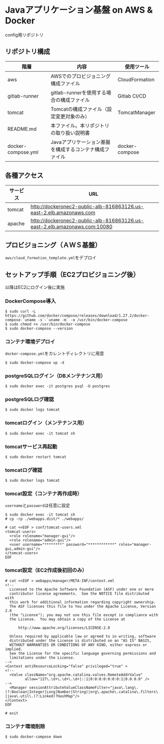 # Javaアプリケーション基盤 on AWS & Docker

config用リポジトリ

## リポジトリ構成

|階層|内容|使用ツール|
|---|---|---|
|aws|AWSでのプロビジョニング構成ファイル|CloudFormation|
|gitlab-runner|gitlab-runnerを使用する場合の構成ファイル|Gitlab CI/CD|
|tomcat|Tomcatの構成ファイル（設定変更対象のみ）|TomcatManager|
|README.md|本ファイル。本リポジトリの取り扱い説明書||
|docker-compose.yml|Javaアプリケーション基盤を構成するコンテナ構成ファイル|docker-compose|


## 各種アクセス

|サービス|URL|
|---|---|
|tomcat|http://dockeronec2-public-alb-816863126.us-east-2.elb.amazonaws.com|
|apache|http://dockeronec2-public-alb-816863126.us-east-2.elb.amazonaws.com:10080|


## プロビジョニング（ＡＷＳ基盤）
`aws/cloud_formation_template.yml`をデプロイ

## セットアップ手順（EC2プロビジョニング後）
以降はEC2にログイン後に実施

### DockerCompose導入
```
$ sudo curl -L https://github.com/docker/compose/releases/download/1.27.2/docker-compose-`uname -s`-`uname -m` -o /usr/bin/docker-compose
$ sudo chmod +x /usr/bin/docker-compose
$ sudo docker-compose --version
```

### コンテナ環境デプロイ
`docker-compose.yml`をカレントディレクトリに用意

```
$ sudo docker-compose up -d
```

### postgreSQLログイン（DBメンテナンス用）
```
$ sudo docker exec -it postgres psql -U postgres
```

### postgreSQLログ確認
```
$ sudo docker logs tomcat
```

### tomcatログイン（メンテナンス用）
```
$ sudo docker exec -it tomcat sh
```

### tomcatサービス再起動
```
$ sudo docker restart tomcat
```

### tomcatログ確認
```
$ sudo docker logs tomcat
```

### tomcat設定（コンテナ再作成時）
`username`と`password`は任意に設定
```
$ sudo docker exec -it tomcat sh
# cp -rp ./webapps.dist/* ./webapps/

# cat <<EOF > conf/tomcat-users.xml
<tomcat-users>
  <role rolename="manager-gui"/>
  <role rolename="admin-gui"/>
  <user username="********" password="************" roles="manager-gui,admin-gui"/>
</tomcat-users>
EOF
```

### tomcat設定（EC2作成後初回のみ）
```
# cat <<EOF > webapps/manager/META-INF/context.xml
<!--
  Licensed to the Apache Software Foundation (ASF) under one or more
  contributor license agreements.  See the NOTICE file distributed with
  this work for additional information regarding copyright ownership.
  The ASF licenses this file to You under the Apache License, Version 2.0
  (the "License"); you may not use this file except in compliance with
  the License.  You may obtain a copy of the License at

      http://www.apache.org/licenses/LICENSE-2.0

  Unless required by applicable law or agreed to in writing, software
  distributed under the License is distributed on an "AS IS" BASIS,
  WITHOUT WARRANTIES OR CONDITIONS OF ANY KIND, either express or implied.
  See the License for the specific language governing permissions and
  limitations under the License.
-->
<Context antiResourceLocking="false" privileged="true" >
<!--
  <Valve className="org.apache.catalina.valves.RemoteAddrValve"
         allow="127\.\d+\.\d+\.\d+|::1|0:0:0:0:0:0:0:1|0.0.0.0" />
-->
  <Manager sessionAttributeValueClassNameFilter="java\.lang\.(?:Boolean|Integer|Long|Number|String)|org\.apache\.catalina\.filters\.CsrfPreventionFilter$LruCache(?:$1)?|java\.util\.(?:Linked)?HashMap"/>
</Context>
EOF

# exit
```

### コンテナ環境削除
```
$ sudo docker-compose down
```
